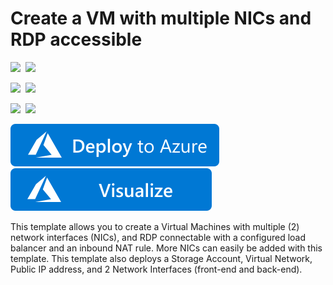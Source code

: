 # Create a VM with multiple NICs and RDP accessible

<IMG SRC="https://azurequickstartsservice.blob.core.windows.net/badges/201-1-vm-loadbalancer-2-nics/PublicLastTestDate.svg" />&nbsp;
<IMG SRC="https://azurequickstartsservice.blob.core.windows.net/badges/201-1-vm-loadbalancer-2-nics/PublicDeployment.svg" />&nbsp;

<IMG SRC="https://azurequickstartsservice.blob.core.windows.net/badges/201-1-vm-loadbalancer-2-nics/FairfaxLastTestDate.svg" />&nbsp;
<IMG SRC="https://azurequickstartsservice.blob.core.windows.net/badges/201-1-vm-loadbalancer-2-nics/FairfaxDeployment.svg" />&nbsp;

<IMG SRC="https://azurequickstartsservice.blob.core.windows.net/badges/201-1-vm-loadbalancer-2-nics/BestPracticeResult.svg" />&nbsp;
<IMG SRC="https://azurequickstartsservice.blob.core.windows.net/badges/201-1-vm-loadbalancer-2-nics/CredScanResult.svg" />&nbsp;

<a href="https://portal.azure.com/#create/Microsoft.Template/uri/https%3A%2F%2Fraw.githubusercontent.com%2FAzure%2Fazure-quickstart-templates%2Fmaster%2F201-1-vm-loadbalancer-2-nics%2Fazuredeploy.json" target="_blank">
    <img src="https://raw.githubusercontent.com/Azure/azure-quickstart-templates/master/1-CONTRIBUTION-GUIDE/images/deploytoazure.svg?sanitize=true"/>
</a>
<a href="http://armviz.io/#/?load=https%3A%2F%2Fraw.githubusercontent.com%2FAzure%2Fazure-quickstart-templates%2Fmaster%2F201-1-vm-loadbalancer-2-nics%2Fazuredeploy.json" target="_blank">
    <img src="https://raw.githubusercontent.com/Azure/azure-quickstart-templates/master/1-CONTRIBUTION-GUIDE/images/visualizebutton.svg?sanitize=true"/>
</a>

This template allows you to create a Virtual Machines with multiple (2) network interfaces (NICs), and RDP connectable with a configured load balancer and an inbound NAT rule. More NICs can easily  be added with this template. This template also deploys a Storage Account, Virtual Network, Public IP address, and 2 Network Interfaces (front-end and back-end).

